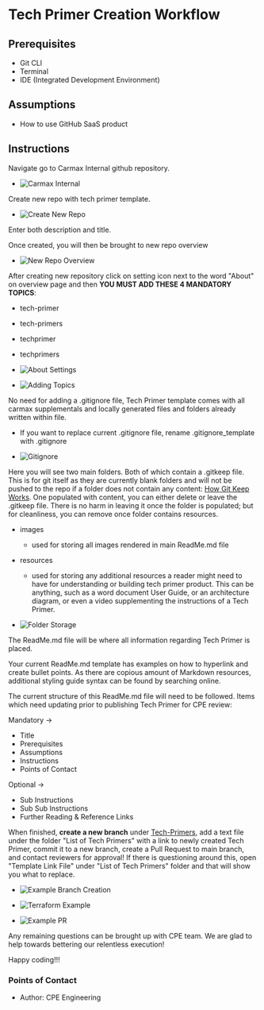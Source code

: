 # Tech Primer Creation Workflow

## Prerequisites
- Git CLI
- Terminal
- IDE (Integrated Development Environment)


## Assumptions
- How to use GitHub SaaS product




## Instructions

Navigate go to Carmax Internal github repository.

- ![Carmax Internal](./images/Carmax-internal.PNG)

Create new repo with tech primer template.

- ![Create New Repo](./images/create_new_repo.PNG)

Enter both description and title.

Once created, you will then be brought to new repo overview

- ![New Repo Overview](./images/new_repo_overview.PNG)

After creating new repository click on setting icon next to the word "About" on overview
page and then **YOU MUST ADD THESE 4 MANDATORY TOPICS**:
- tech-primer
- tech-primers
- techprimer
- techprimers

- ![About Settings](./images/about_settings.PNG)
- ![Adding Topics](./images/add_topics.PNG)

No need for adding a .gitignore file, Tech Primer template comes with all carmax supplementals and locally generated
files and folders already written within file.
- If you want to replace current .gitignore file, rename .gitignore_template with .gitignore

- ![Gitignore](./images/gitignore_template.PNG)

Here you will see two main folders. Both of which contain a .gitkeep file. This is for git itself
as they are currently blank folders and will not be pushed to the repo if a folder does not contain any
content: [How Git Keep Works](https://www.tutorialspoint.com/what-is-gitkeep).
One populated with content, you can either delete or leave the .gitkeep file. There is no
harm in leaving it once the folder is populated; but for cleanliness, you can remove once folder contains
resources.
- images
  - used for storing all images rendered in main ReadMe.md file
- resources
  - used for storing any additional resources a reader might need to have
for understanding or building tech primer product. This can be anything, such as
a word document User Guide, or an architecture diagram, or even a video supplementing
the instructions of a Tech Primer.

- ![Folder Storage](./images/repo_folders.PNG)

The ReadMe.md file will be where all information regarding Tech Primer is placed.

Your current ReadMe.md template has examples on how to hyperlink and create bullet points.
As there are copious amount of Markdown resources, additional styling guide syntax can be found by searching online.

The current structure of this ReadMe.md file will need to be followed. Items which need updating
prior to publishing Tech Primer for CPE review:

Mandatory ->
- Title
- Prerequisites
- Assumptions
- Instructions
- Points of Contact

Optional ->
- Sub Instructions
- Sub Sub Instructions
- Further Reading & Reference Links

When finished, **create a new branch** under [Tech-Primers](https://github.com/CarMax-Internal/Tech-Primers),
add a text file under the folder "List of Tech Primers" with a link to newly created Tech Primer, 
commit it to a new branch, create a Pull Request to main
branch, and contact reviewers for approval! If there is questioning around this, open "Template Link File" under
"List of Tech Primers" folder and that will show you what to replace.

- ![Example Branch Creation](./images/create_new_branch.PNG)

- ![Terraform Example](./images/terraform_example.PNG)

- ![Example PR](./images/example_PR.PNG)

Any remaining questions can be brought up with CPE team. We are glad to help towards bettering our 
relentless execution!

Happy coding!!!

### Points of Contact
- Author: CPE Engineering